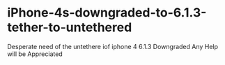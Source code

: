 # iPhone-4s-downgraded-to-6.1.3-tether-to-untethered
Desperate need of the untethere iof iphone 4 6.1.3 Downgraded
Any Help will be Appreciated 
